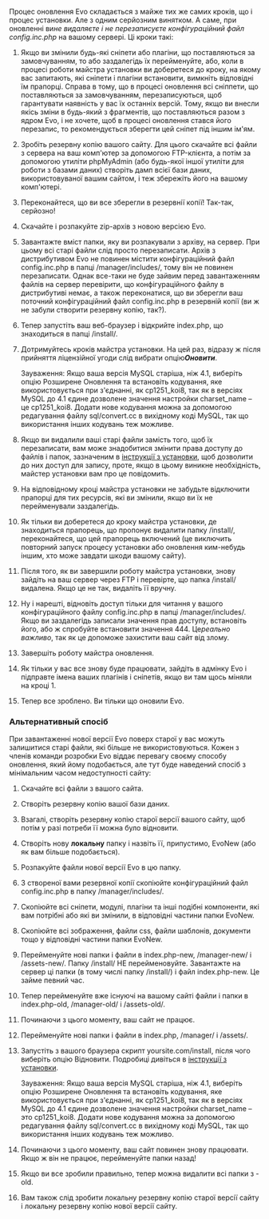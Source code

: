 <p>Процес оновлення Evo складається з майже тих же самих кроків, що і процес установки. Але з одним серйозним винятком. А саме, при оновленні ви<em>не видаляєте і не перезаписуєте конфігураційний файл config.inc.php</em> на вашому сервері. Ці кроки такі:</p>
<ol>
  <li>
    <p>Якщо ви змінили будь-які сніпети або плагіни, що поставляються за замовчуванням, то або заздалегідь їх перейменуйте, або, коли в процесі роботи майстра установки ви доберетеся до кроку, на якому вас запитають, які сніпети і плагіни встановити, вимкніть відповідні їм прапорці. Справа в тому, що в процесі оновлення всі сніппети, що поставляються за замовчуванням, перезаписуються, щоб гарантувати наявність у вас їх останніх версій. Тому, якщо ви внесли якісь зміни в будь-який з фрагментів, що поставляються разом з ядром Evo, і не хочете, щоб в процесі оновлення стався його перезапис, то рекомендується зберегти цей сніпет під іншим ім'ям.</p>
  </li>
  <li>
    <p>Зробіть резервну копію вашого сайту. Для цього скачайте всі файли з сервера на ваш комп'ютер за допомогою FTP-клієнта, а потім за допомогою утиліти phpMyAdmin (або будь-якої іншої утиліти для роботи з базами даних) створіть дамп всієї бази даних, використовуваної вашим сайтом, і теж збережіть його на вашому комп'ютері.</p>
  </li>
  <li>
    <p>Переконайтеся, що ви все зберегли в резервнії копії! Так-так, серйозно!</p>
  </li>
  <li>
    <p>Скачайте і розпакуйте zip-архів з новою версією Evo.</p>
  </li>
  <li>
    <p>Завантажте вміст папки, яку ви розпакували з архіву, на сервер. При цьому всі старі файли слід просто перезаписати. Архів з дистрибутивом Evo не повинен містити конфігураційний файл config.inc.php в папці /manager/includes/, тому він не повинен перезаписати. Однак все-таки не буде зайвим перед завантаженням файлів на сервер перевірити, що конфігураційного файлу в дистрибутиві немає, а також переконатися, що ви зберегли ваш поточний конфігураційний файл config.inc.php в резервній копії (ви ж не забули створити резервну копію, так?).</p>
  </li>
  <li>
    <p>Тепер запустіть ваш веб-браузер і відкрийте index.php, що знаходиться в папці /install/.</p>
  </li>
  <li>
    <p>Дотримуйтесь кроків майстра установки. На цей раз, відразу ж після прийняття ліцензійної угоди слід вибрати опцію<strong><em>Оновити</em></strong>.</p>
    <div class="info">Зауваження: Якщо ваша версія MySQL старіша, ніж 4.1, виберіть опцію Розширене Оновлення та встановіть кодування, яке використовується при з'єднанні, як cp1251_koi8, так як в версіях MySQL до 4.1 єдине дозволене значення настройки charset_name &ndash; це cp1251_koi8. Додати нове кодування можна за допомогою редагування файлу sql/convert.cc в вихідному коді MySQL, так що використання інших кодувань теж можливе.</div>
  </li>
  <li>
    <p>Якщо ви видалили ваші старі файли замість того, щоб їх перезаписати, вам може знадобитися змінити права доступу до файлів і папок, зазначеним в <a href="documentation/getting-started/basic-installation">інструкції з установки</a>, щоб дозволити до них доступ для запису, проте, якщо в цьому виникне необхідність, майстер установки вам про це повідомить.</p>
  </li>
  <li>
    <p>На відповідному кроці майстра установки не забудьте відключити прапорці для тих ресурсів, які ви змінили, якщо ви їх не перейменували заздалегідь.</p>
  </li>
  <li>
    <p>Як тільки ви доберетеся до кроку майстра установки, де знаходиться прапорець, що пропонує видалити папку /install/, переконайтеся, що цей прапорець включений (це виключить повторний запуск процесу установки або оновлення ким-небудь іншим, хто може завдати шкоди вашому сайту).</p>
  </li>
  <li>
    <p>Після того, як ви завершили роботу майстра установки, знову зайдіть на ваш сервер через FTP і перевірте, що папка /install/ видалена. Якщо це не так, видаліть її вручну.</p>
  </li>
  <li>
    <p>Ну і нарешті, відновіть доступ тільки для читання у вашого конфігураційного файлу config.inc.php в папці /manager/includes/. Якщо ви заздалегідь записали значення прав доступу, встановіть його, або ж спробуйте встановити значення 444. Це<em>реально важливо</em>, так як це допоможе захистити ваш сайт від злому.</p>
  </li>
  <li>
    <p>Завершіть роботу майстра оновлення.</p>
  </li>
  <li>
    <p>Як тільки у вас все знову буде працювати, зайдіть в адмінку Evo і підправте імена ваших плагінів і сніпетів, якщо ви там щось міняли на кроці 1.</p>
  </li>
  <li>
    <p>Тепер все зроблено. Ви тільки що оновили Evo.</p>
  </li>
</ol>
<h3>Альтернативный спосіб</h3>
<p>При завантаженні нової версії Evo поверх старої у вас можуть залишитися старі файли, які більше не використовуються. Кожен з членів команди розробки Evo віддає перевагу своєму способу оновлення, який йому подобається, але тут буде наведений спосіб з мінімальним часом недоступності сайту:</p>
<ol>
  <li>
    <p>Скачайте всі файли з вашого сайта.</p>
  </li>
  <li>
    <p>Створіть резервну копію вашої бази даних.</p>
  </li>
  <li>
    <p>Взагалі, створіть резервну копію старої версії вашого сайту, щоб потім у разі потреби її можна було відновити.</p>
  </li>
  <li>
    <p>Створіть нову <strong>локальну</strong> папку і назвіть її, припустимо, EvoNew (або як вам більше подобається).</p>
  </li>
  <li>
    <p>Розпакуйте файли нової версії Evo в цю папку.</p>
  </li>
  <li>
    <p>З створеної вами резервної копії скопіюйте конфігураційний файл config.inc.php в папку /manager/includes/.</p>
  </li>
  <li>
    <p>Скопіюйте всі сніпети, модулі, плагіни та інші подібні компоненти, які вам потрібні або які ви змінили, в відповідні частини папки EvoNew.</p>
  </li>
  <li>
    <p>Скопіюйте всі зображення, файли css, файли шаблонів, документи тощо у відповідні частини папки EvoNew.</p>
  </li>
  <li>
    <p>Перейменуйте нові папки і файли в index.php-new, /manager-new/ і /assets-new/. Папку /install/ НЕ перейменовуйте. Завантажте на сервер ці папки (в тому числі папку /install/) і файл index.php-new. Це займе певний час.</p>
  </li>
  <li>
    <p>Тепер перейменуйте вже існуючі на вашому сайті файли і папки в index.php-old, /manager-old/ і /assets-old/.</p>
  </li>
  <li>
    <p>Починаючи з цього моменту, ваш сайт не працює.</p>
  </li>
  <li>
    <p>Перейменуйте нові папки і файли в index.php, /manager/ і /assets/.</p>
  </li>
  <li>
    <p>Запустіть з вашого браузера скрипт yoursite.com/install, після чого виберіть опцію Відновити. Подробиці дивіться в <a href="documentation/getting-started/basic-installation">інструкції з установки</a>.</p>
    <div class="info">Зауваження: Якщо ваша версія MySQL старіша, ніж 4.1, виберіть опцію Розширене Оновлення та встановіть кодування, яке використовується при з'єднанні, як cp1251_koi8, так як в версіях MySQL до 4.1 єдине дозволене значення настройки charset_name &ndash; это cp1251_koi8. Додати нове кодування можна за допомогою редагування файлу sql/convert.cc в вихідному коді MySQL, так що використання інших кодувань теж можливо.</div>
  </li>
  <li>
    <p>Починаючи з цього моменту, ваш сайт повинен знову працювати. Якщо ж він не працює, перейменуйте папки назад!</p>
  </li>
  <li>
    <p>Якщо ви все зробили правильно, тепер можна видалити всі папки з -old.</p>
  </li>
  <li>
    <p>Вам також слід зробити локальну резервну копію старої версії сайту і локальну резервну копію нової версії сайту.</p>
  </li>
</ol>
